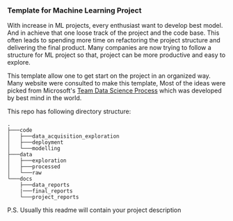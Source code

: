 ### Template for Machine Learning Project

With increase in ML projects, every enthusiast want to develop best model. And in achieve that one loose track of the project and the code base. This often leads to spending more time on refactoring the project structure and delivering the final product. Many companies are now trying to follow a structure for ML project so that, project can be more productive and easy to explore. 

This template allow one to get start on the project in an organized way. Many website were consulted to make this template, Most of the ideas were picked from Microsoft's [Team Data Science Process](https://docs.microsoft.com/en-us/azure/machine-learning/team-data-science-process/overview) which was developed by best mind in the world.

This repo has following directory structure:
```
.
├───code
│   ├───data_acquisition_exploration
│   ├───deployment
│   └───modelling
├───data
│   ├───exploration
│   ├───processed
│   └───raw
└───docs
    ├───data_reports
    |───final_reports
    └───project_reports
```
P.S. Usually this readme will contain your project description
